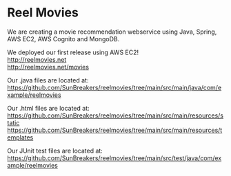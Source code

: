 # Reel Movies  
  
We are creating a movie recommendation webservice using Java, Spring, AWS EC2, AWS Cognito and MongoDB.  
  
We deployed our first release using AWS EC2!  
http://reelmovies.net  
http://reelmovies.net/movies  
  
Our .java files are located at:  
https://github.com/SunBreakers/reelmovies/tree/main/src/main/java/com/example/reelmovies  
  
Our .html files are located at:  
https://github.com/SunBreakers/reelmovies/tree/main/src/main/resources/static  
https://github.com/SunBreakers/reelmovies/tree/main/src/main/resources/templates  
  
Our JUnit test files are located at:  
https://github.com/SunBreakers/reelmovies/tree/main/src/test/java/com/example/reelmovies  